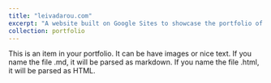 ```yaml
---
title: "leivadarou.com"
excerpt: "A website built on Google Sites to showcase the portfolio of a lawyer<br/><img src='/images/leivadarou-com-500x300desktop.png'>"
collection: portfolio
---
```


This is an item in your portfolio. It can be have images or nice text. If you name the file .md, it will be parsed as markdown. If you name the file .html, it will be parsed as HTML. 
